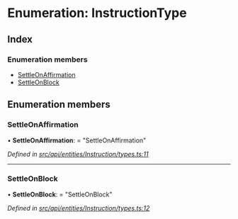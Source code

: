# Enumeration: InstructionType

## Index

### Enumeration members

* [SettleOnAffirmation](instructiontype.md#settleonaffirmation)
* [SettleOnBlock](instructiontype.md#settleonblock)

## Enumeration members

###  SettleOnAffirmation

• **SettleOnAffirmation**: = "SettleOnAffirmation"

*Defined in [src/api/entities/Instruction/types.ts:11](https://github.com/PolymathNetwork/polymesh-sdk/blob/c77f6a3e/src/api/entities/Instruction/types.ts#L11)*

___

###  SettleOnBlock

• **SettleOnBlock**: = "SettleOnBlock"

*Defined in [src/api/entities/Instruction/types.ts:12](https://github.com/PolymathNetwork/polymesh-sdk/blob/c77f6a3e/src/api/entities/Instruction/types.ts#L12)*
